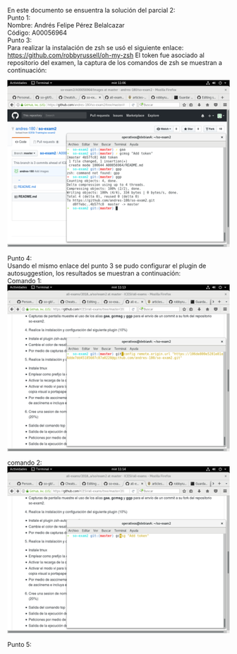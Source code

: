 En este documento se ensuentra la solución del parcial 2:   
Punto 1:   
Nombre: Andrés Felipe Pérez Belalcazar   
Código: A00056964  
Punto 3:  
Para realizar la instalación de zsh se usó el siguiente enlace: https://github.com/robbyrussell/oh-my-zsh
El token fue asociado al repositorio del examen, la captura de los comandos de zsh se muestran a continuación:

![](Images/punto3.png)

Punto 4:   
Usando el mismo enlace del punto 3 se pudo configurar el plugin de autosuggestion, los resultados se muestran a continuación:   
Comando 1:
![](Images/punto4_1.png)

comando 2:
![](Images/punto4_2.png)

Punto 5:  
